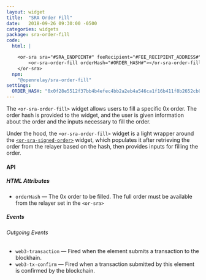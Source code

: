 ```yaml
---
layout: widget
title:  "SRA Order Fill"
date:   2018-09-26 09:30:00 -0500
categories: widgets
package: sra-order-fill
code:
  html: |

    <or-sra sra="#SRA_ENDPOINT#" feeRecipient="#FEE_RECIPIENT_ADDRESS#">
        <or-sra-order-fill orderHash="#ORDER_HASH#"></or-sra-order-fill>
    </or-sra>
  npm:
    "@openrelay/sra-order-fill"
settings:
  ORDER_HASH: "0x0f28e5512f37bb4b4efec4bb2a2eb4a546ca1f16b411f8b2652cb09b6b25ac68"
---
```


The `<or-sra-order-fill>` widget allows users to fill a specific 0x order. The
order hash is provided to the widget, and the user is given information about
the order and the inputs necessary to fill the order.

Under the hood, the `<or-sra-order-fill>` widget is a light wrapper around the
[`<or-sra-signed-order>`](./or-sra-signed-order.html) widget, which populates
it after retrieving the order from the relayer based on the hash, then provides
inputs for filling the order.

#### API

##### HTML Attributes

* `orderHash` &mdash; The 0x order to be filled. The full order must be
  available from the relayer set in the `<or-sra>`

##### Events

###### Outgoing Events

* `web3-transaction` &mdash; Fired when the element submits a transaction to
  the blockhain.
* `web3-tx-confirm` &mdash; Fired when a transaction submitted by this element is confirmed by the
  blockchain.

